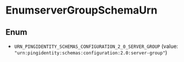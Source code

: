

# EnumserverGroupSchemaUrn

## Enum


* `URN_PINGIDENTITY_SCHEMAS_CONFIGURATION_2_0_SERVER_GROUP` (value: `"urn:pingidentity:schemas:configuration:2.0:server-group"`)



